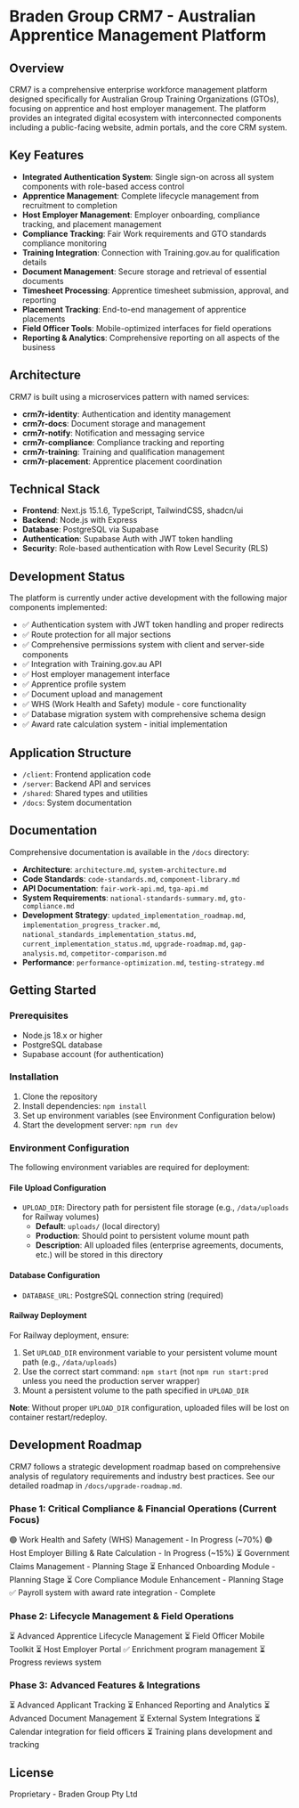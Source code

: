 # Braden Group CRM7 - Australian Apprentice Management Platform

## Overview

CRM7 is a comprehensive enterprise workforce management platform designed specifically for Australian Group Training Organizations (GTOs), focusing on apprentice and host employer management. The platform provides an integrated digital ecosystem with interconnected components including a public-facing website, admin portals, and the core CRM system.

## Key Features

- **Integrated Authentication System**: Single sign-on across all system components with role-based access control
- **Apprentice Management**: Complete lifecycle management from recruitment to completion
- **Host Employer Management**: Employer onboarding, compliance tracking, and placement management
- **Compliance Tracking**: Fair Work requirements and GTO standards compliance monitoring
- **Training Integration**: Connection with Training.gov.au for qualification details
- **Document Management**: Secure storage and retrieval of essential documents
- **Timesheet Processing**: Apprentice timesheet submission, approval, and reporting
- **Placement Tracking**: End-to-end management of apprentice placements
- **Field Officer Tools**: Mobile-optimized interfaces for field operations
- **Reporting & Analytics**: Comprehensive reporting on all aspects of the business

## Architecture

CRM7 is built using a microservices pattern with named services:

- **crm7r-identity**: Authentication and identity management
- **crm7r-docs**: Document storage and management
- **crm7r-notify**: Notification and messaging service
- **crm7r-compliance**: Compliance tracking and reporting
- **crm7r-training**: Training and qualification management
- **crm7r-placement**: Apprentice placement coordination

## Technical Stack

- **Frontend**: Next.js 15.1.6, TypeScript, TailwindCSS, shadcn/ui
- **Backend**: Node.js with Express
- **Database**: PostgreSQL via Supabase
- **Authentication**: Supabase Auth with JWT token handling
- **Security**: Role-based authentication with Row Level Security (RLS)

## Development Status

The platform is currently under active development with the following major components implemented:

- ✅ Authentication system with JWT token handling and proper redirects
- ✅ Route protection for all major sections
- ✅ Comprehensive permissions system with client and server-side components
- ✅ Integration with Training.gov.au API
- ✅ Host employer management interface
- ✅ Apprentice profile system
- ✅ Document upload and management
- ✅ WHS (Work Health and Safety) module - core functionality
- ✅ Database migration system with comprehensive schema design
- ✅ Award rate calculation system - initial implementation

## Application Structure

- `/client`: Frontend application code
- `/server`: Backend API and services
- `/shared`: Shared types and utilities
- `/docs`: System documentation

## Documentation

Comprehensive documentation is available in the `/docs` directory:

- **Architecture**: `architecture.md`, `system-architecture.md`
- **Code Standards**: `code-standards.md`, `component-library.md`
- **API Documentation**: `fair-work-api.md`, `tga-api.md`
- **System Requirements**: `national-standards-summary.md`, `gto-compliance.md`
- **Development Strategy**: `updated_implementation_roadmap.md`, `implementation_progress_tracker.md`, `national_standards_implementation_status.md`, `current_implementation_status.md`, `upgrade-roadmap.md`, `gap-analysis.md`, `competitor-comparison.md`
- **Performance**: `performance-optimization.md`, `testing-strategy.md`

## Getting Started

### Prerequisites

- Node.js 18.x or higher
- PostgreSQL database
- Supabase account (for authentication)

### Installation

1. Clone the repository
2. Install dependencies: `npm install`
3. Set up environment variables (see Environment Configuration below)
4. Start the development server: `npm run dev`

### Environment Configuration

The following environment variables are required for deployment:

#### File Upload Configuration
- `UPLOAD_DIR`: Directory path for persistent file storage (e.g., `/data/uploads` for Railway volumes)
  - **Default**: `uploads/` (local directory)
  - **Production**: Should point to persistent volume mount path
  - **Description**: All uploaded files (enterprise agreements, documents, etc.) will be stored in this directory

#### Database Configuration
- `DATABASE_URL`: PostgreSQL connection string (required)

#### Railway Deployment

For Railway deployment, ensure:
1. Set `UPLOAD_DIR` environment variable to your persistent volume mount path (e.g., `/data/uploads`)
2. Use the correct start command: `npm start` (not `npm run start:prod` unless you need the production server wrapper)
3. Mount a persistent volume to the path specified in `UPLOAD_DIR`

**Note**: Without proper `UPLOAD_DIR` configuration, uploaded files will be lost on container restart/redeploy.

## Development Roadmap

CRM7 follows a strategic development roadmap based on comprehensive analysis of regulatory requirements and industry best practices. See our detailed roadmap in `/docs/upgrade-roadmap.md`.

### Phase 1: Critical Compliance & Financial Operations (Current Focus)

🟢 Work Health and Safety (WHS) Management - In Progress (~70%)
🟢 Host Employer Billing & Rate Calculation - In Progress (~15%)
⏳ Government Claims Management - Planning Stage
⏳ Enhanced Onboarding Module - Planning Stage
⏳ Core Compliance Module Enhancement - Planning Stage
✅ Payroll system with award rate integration - Complete

### Phase 2: Lifecycle Management & Field Operations

⏳ Advanced Apprentice Lifecycle Management
⏳ Field Officer Mobile Toolkit
⏳ Host Employer Portal
✅ Enrichment program management
⏳ Progress reviews system

### Phase 3: Advanced Features & Integrations

⏳ Advanced Applicant Tracking
⏳ Enhanced Reporting and Analytics
⏳ Advanced Document Management
⏳ External System Integrations
⏳ Calendar integration for field officers
⏳ Training plans development and tracking

## License

Proprietary - Braden Group Pty Ltd
